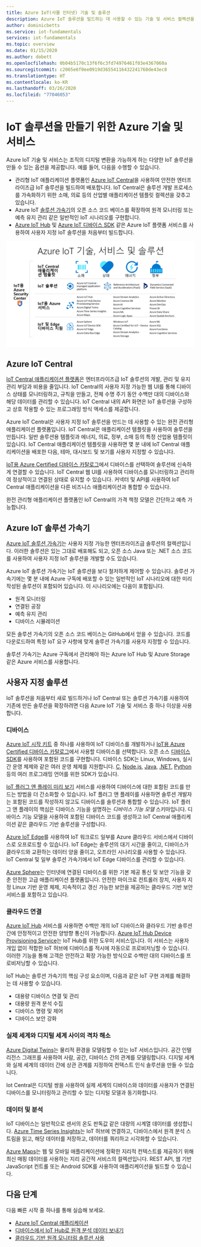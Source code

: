 ```yaml
---
title: Azure IoT(사물 인터넷) 기술 및 솔루션
description: Azure IoT 솔루션을 빌드하는 데 사용할 수 있는 기술 및 서비스 컬렉션을 설명합니다.
author: dominicbetts
ms.service: iot-fundamentals
services: iot-fundamentals
ms.topic: overview
ms.date: 01/15/2020
ms.author: dobett
ms.openlocfilehash: 0b04b5170c13f6f6c3fd74976461f03e4367060a
ms.sourcegitcommit: c2065e6f0ee0919d36554116432241760de43ec8
ms.translationtype: HT
ms.contentlocale: ko-KR
ms.lasthandoff: 03/26/2020
ms.locfileid: "77046053"
---
```

# <a name="azure-technologies-and-services-for-creating-iot-solutions"></a>IoT 솔루션을 만들기 위한 Azure 기술 및 서비스

Azure IoT 기술 및 서비스는 조직의 디지털 변환을 가능하게 하는 다양한 IoT 솔루션을 만들 수 있는 옵션을 제공합니다. 예를 들어, 다음을 수행할 수 있습니다.

- 관리형 IoT 애플리케이션 플랫폼인 [Azure IoT Central](https://apps.azureiotcentral.com)을 사용하여 안전한 엔터프라이즈급 IoT 솔루션을 빌드하여 배포합니다. IoT Central은 솔루션 개발 프로세스를 가속화하기 위한 소매, 의료 등의 산업별 애플리케이션 템플릿 컬렉션을 갖추고 있습니다.
- Azure IoT [솔루션 가속기](https://www.azureiotsolutions.com)의 오픈 소스 코드 베이스를 확장하여 원격 모니터링 또는 예측 유지 관리 같은 일반적인 IoT 시나리오를 구현합니다.
- [Azure IoT Hub](../iot-hub/about-iot-hub.md) 및 [Azure IoT 디바이스 SDK](../iot-hub/iot-hub-devguide-sdks.md) 같은 Azure IoT 플랫폼 서비스를 사용하여 사용자 지정 IoT 솔루션을 처음부터 빌드합니다.

![Azure IoT 기술, 서비스 및 솔루션](./media/iot-services-and-technologies/iot-technologies-services.png)

## <a name="azure-iot-central"></a>Azure IoT Central

[IoT Central 애플리케이션 플랫폼](https://apps.azureiotcentral.com)은 엔터프라이즈급 IoT 솔루션의 개발, 관리 및 유지 관리 부담과 비용을 줄입니다. IoT Central의 사용자 지정 가능한 웹 UI를 통해 디바이스 상태를 모니터링하고, 규칙을 만들고, 전체 수명 주기 동안 수백만 대의 디바이스와 해당 데이터를 관리할 수 있습니다. IoT Central 내의 API 화면은 IoT 솔루션을 구성하고 상호 작용할 수 있는 프로그래밍 방식 액세스를 제공합니다.

Azure IoT Central은 사용자 지정 IoT 솔루션을 만드는 데 사용할 수 있는 완전 관리형 애플리케이션 플랫폼입니다. IoT Central은 애플리케이션 템플릿을 사용하여 솔루션을 만듭니다. 일반 솔루션용 템플릿과 에너지, 의료, 정부, 소매 등의 특정 산업용 템플릿이 있습니다. IoT Central 애플리케이션 템플릿을 사용하면 몇 분 내에 IoT Central 애플리케이션을 배포한 다음, 테마, 대시보드 및 보기를 사용자 지정할 수 있습니다.

[IoT용 Azure Certified 디바이스 카탈로그](https://catalog.azureiotsolutions.com)에서 디바이스를 선택하여 솔루션에 신속하게 연결할 수 있습니다. IoT Central 웹 UI를 사용하여 디바이스를 모니터링하고 관리하여 정상적이고 연결된 상태로 유지할 수 있습니다. 커넥터 및 API를 사용하여 IoT Central 애플리케이션을 다른 비즈니스 애플리케이션과 통합할 수 있습니다.

완전 관리형 애플리케이션 플랫폼인 IoT Central의 가격 책정 모델은 간단하고 예측 가능합니다.

## <a name="azure-iot-solution-accelerators"></a>Azure IoT 솔루션 가속기

[Azure IoT 솔루션 가속기](https://www.azureiotsolutions.com)는 사용자 지정 가능한 엔터프라이즈급 솔루션의 컬렉션입니다. 이러한 솔루션은 있는 그대로 배포해도 되고, 오픈 소스 Java 또는 .NET 소스 코드를 사용하여 사용자 지정 IoT 솔루션을 개발할 수도 있습니다.

Azure IoT 솔루션 가속기는 IoT 솔루션을 보다 철저하게 제어할 수 있습니다. 솔루션 가속기에는 몇 분 내에 Azure 구독에 배포할 수 있는 일반적인 IoT 시나리오에 대한 미리 작성된 솔루션이 포함되어 있습니다. 이 시나리오에는 다음이 포함됩니다.

  - 원격 모니터링
  - 연결된 공장
  - 예측 유지 관리
  - 디바이스 시뮬레이션

모든 솔루션 가속기의 오픈 소스 코드 베이스는 GitHub에서 얻을 수 있습니다. 코드를 다운로드하여 특정 IoT 요구 사항에 맞게 솔루션 가속기를 사용자 지정할 수 있습니다.

솔루션 가속기는 Azure 구독에서 관리해야 하는 Azure IoT Hub 및 Azure Storage 같은 Azure 서비스를 사용합니다.

## <a name="custom-solutions"></a>사용자 지정 솔루션

IoT 솔루션을 처음부터 새로 빌드하거나 IoT Central 또는 솔루션 가속기를 사용하여 기존에 만든 솔루션을 확장하려면 다음 Azure IoT 기술 및 서비스 중 하나 이상을 사용합니다.

### <a name="devices"></a>디바이스

[Azure IoT 시작 키트](https://catalog.azureiotsolutions.com/kits) 중 하나를 사용하여 IoT 디바이스를 개발하거나 [IoT용 Azure Certified 디바이스 카탈로그](https://catalog.azureiotsolutions.com)에서 사용할 디바이스를 선택합니다. 오픈 소스 [디바이스 SDK](../iot-hub/iot-hub-devguide-sdks.md)를 사용하여 포함된 코드를 구현합니다. 디바이스 SDK는 Linux, Windows, 실시간 운영 체제와 같은 여러 운영 체제를 지원합니다. [C](https://github.com/Azure/azure-iot-sdk-c), [Node.js](https://github.com/Azure/azure-iot-sdk-node), [Java](https://github.com/Azure/azure-iot-sdk-java), [.NET](https://github.com/Azure/azure-iot-sdk-csharp), [Python](https://github.com/Azure/azure-iot-sdk-python) 등의 여러 프로그래밍 언어를 위한 SDK가 있습니다.

[IoT 플러그 앤 플레이 미리 보기](../iot-pnp/overview-iot-plug-and-play.md) 서비스를 사용하여 디바이스에 대한 포함된 코드를 만드는 방법을 더 간소화할 수 있습니다. IoT 플러그 앤 플레이를 사용하면 솔루션 개발자는 포함된 코드를 작성하지 않고도 디바이스를 솔루션과 통합할 수 있습니다. IoT 플러그 앤 플레이의 핵심은 디바이스 기능을 설명하는 _디바이스 기능 모델_ 스키마입니다. 디바이스 기능 모델을 사용하여 포함된 디바이스 코드를 생성하고 IoT Central 애플리케이션 같은 클라우드 기반 솔루션을 구성합니다.

[Azure IoT Edge](../iot-edge/about-iot-edge.md)를 사용하여 IoT 워크로드 일부를 Azure 클라우드 서비스에서 디바이스로 오프로드할 수 있습니다. IoT Edge는 솔루션의 대기 시간을 줄이고, 디바이스가 클라우드와 교환하는 데이터 양을 줄이고, 오프라인 시나리오를 사용할 수 있습니다. IoT Central 및 일부 솔루션 가속기에서 IoT Edge 디바이스를 관리할 수 있습니다.

[Azure Sphere](https://docs.microsoft.com/azure-sphere/product-overview/what-is-azure-sphere)는 인터넷에 연결된 디바이스를 위한 기본 제공 통신 및 보안 기능을 갖춘 안전한 고급 애플리케이션 플랫폼입니다. 안전한 마이크로 컨트롤러 장치, 사용자 지정 Linux 기반 운영 체제, 지속적이고 갱신 가능한 보안을 제공하는 클라우드 기반 보안 서비스를 포함하고 있습니다.

### <a name="cloud-connectivity"></a>클라우드 연결

[Azure IoT Hub](../iot-hub/about-iot-hub.md) 서비스를 사용하면 수백만 개의 IoT 디바이스와 클라우드 기반 솔루션 간에 안정적이고 안전한 양방향 통신이 가능합니다. [Azure IoT Hub Device Provisioning Service](../iot-dps/about-iot-dps.md)는 IoT Hub를 위한 도우미 서비스입니다. 이 서비스는 사용자 개입 없이 적합한 IoT 허브에 디바이스를 적시에 자동으로 프로비저닝할 수 있습니다. 이러한 기능을 통해 고객은 안전하고 확장 가능한 방식으로 수백만 대의 디바이스를 프로비저닝할 수 있습니다.

IoT Hub는 솔루션 가속기의 핵심 구성 요소이며, 다음과 같은 IoT 구현 과제를 해결하는 데 사용할 수 있습니다.

* 대용량 디바이스 연결 및 관리
* 대용량 원격 분석 수집
* 디바이스 명령 및 제어
* 디바이스 보안 강화

### <a name="bridging-the-gap-between-the-physical-and-digital-worlds"></a>실제 세계와 디지털 세계 사이의 격차 해소

[Azure Digital Twins](../digital-twins/about-digital-twins.md)는 물리적 환경을 모델링할 수 있는 IoT 서비스입니다. 공간 인텔리전스 그래프를 사용하여 사람, 공간, 디바이스 간의 관계를 모델링합니다. 디지털 세계와 실제 세계의 데이터 간에 상관 관계를 지정하여 컨텍스트 인식 솔루션을 만들 수 있습니다.

Iot Central은 디지털 쌍을 사용하여 실제 세계의 디바이스와 데이터를 사용자가 연결된 디바이스를 모니터링하고 관리할 수 있는 디지털 모델과 동기화합니다.

### <a name="data-and-analytics"></a>데이터 및 분석

IoT 디바이스는 일반적으로 센서의 온도 판독값 같은 대량의 시계열 데이터를 생성합니다. [Azure Time Series Insights](../time-series-insights/time-series-insights-overview.md)는 IoT 허브에 연결하고, 디바이스에서 원격 분석 스트림을 읽고, 해당 데이터를 저장하고, 데이터를 쿼리하고 시각화할 수 있습니다.

[Azure Maps](/azure/azure-maps)는 웹 및 모바일 애플리케이션에 정확한 지리적 컨텍스트를 제공하기 위해 최신 매핑 데이터를 사용하는 지리 공간적 서비스의 컬렉션입니다. REST API, 웹 기반 JavaScript 컨트롤 또는 Android SDK를 사용하여 애플리케이션을 빌드할 수 있습니다.

## <a name="next-steps"></a>다음 단계

다음 빠른 시작 중 하나를 통해 실습해 보세요.

- [Azure IoT Central 애플리케이션](../iot-central/core/quick-deploy-iot-central.md)
- [디바이스에서 IoT Hub로 원격 분석 데이터 보내기](../iot-hub/quickstart-send-telemetry-cli.md)
- [클라우드 기반 원격 모니터링 솔루션 사용](../iot-accelerators/quickstart-remote-monitoring-deploy.md)
